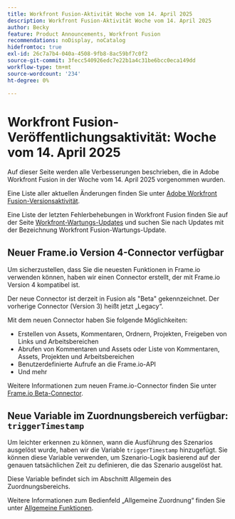 ```yaml
---
title: Workfront Fusion-Aktivität Woche vom 14. April 2025
description: Workfront Fusion-Aktivität Woche vom 14. April 2025
author: Becky
feature: Product Announcements, Workfront Fusion
recommendations: noDisplay, noCatalog
hidefromtoc: true
exl-id: 26c7a7b4-040a-4508-9fb8-8ac59bf7c0f2
source-git-commit: 3fecc540926edc7e22b1a4c31be6bcc0eca149dd
workflow-type: tm+mt
source-wordcount: '234'
ht-degree: 0%

---
```


# Workfront Fusion-Veröffentlichungsaktivität: Woche vom 14. April 2025

Auf dieser Seite werden alle Verbesserungen beschrieben, die in Adobe Workfront Fusion in der Woche vom 14. April 2025 vorgenommen wurden.

Eine Liste aller aktuellen Änderungen finden Sie unter [Adobe Workfront Fusion-Versionsaktivität](/help/workfront-fusion/fusion-product-releases/fusion-release-activity.md).

Eine Liste der letzten Fehlerbehebungen in Workfront Fusion finden Sie auf der Seite [Workfront-Wartungs-Updates](https://experienceleague.adobe.com/en/docs/workfront-known-issues/releases/current-updates) und suchen Sie nach Updates mit der Bezeichnung Workfront Fusion-Wartungs-Update.

## Neuer Frame.io Version 4-Connector verfügbar

Um sicherzustellen, dass Sie die neuesten Funktionen in Frame.io verwenden können, haben wir einen Connector erstellt, der mit Frame.io Version 4 kompatibel ist.

Der neue Connector ist derzeit in Fusion als &quot;Beta&quot; gekennzeichnet. Der vorherige Connector (Version 3) heißt jetzt „Legacy“.

Mit dem neuen Connector haben Sie folgende Möglichkeiten:

* Erstellen von Assets, Kommentaren, Ordnern, Projekten, Freigeben von Links und Arbeitsbereichen
* Abrufen von Kommentaren und Assets oder Liste von Kommentaren, Assets, Projekten und Arbeitsbereichen
* Benutzerdefinierte Aufrufe an die Frame.io-API
* Und mehr

Weitere Informationen zum neuen Frame.io-Connector finden Sie unter [Frame.io Beta-Connector](/help/workfront-fusion/references/apps-and-modules/adobe-connectors/frame-io-modules-new.md).

## Neue Variable im Zuordnungsbereich verfügbar: `triggerTimestamp`

Um leichter erkennen zu können, wann die Ausführung des Szenarios ausgelöst wurde, haben wir die Variable `triggerTimestamp` hinzugefügt. Sie können diese Variable verwenden, um Szenario-Logik basierend auf der genauen tatsächlichen Zeit zu definieren, die das Szenario ausgelöst hat.

Diese Variable befindet sich im Abschnitt Allgemein des Zuordnungsbereichs.

Weitere Informationen zum Bedienfeld „Allgemeine Zuordnung“ finden Sie unter [Allgemeine Funktionen](/help/workfront-fusion/references/mapping-panel/functions/general-functions.md).
